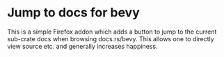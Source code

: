 # Jump to docs for bevy

This is a simple Firefox addon which adds a button to jump to the current sub-crate docs when browsing docs.rs/bevy. This allows one to directly view source etc. and generally increases happiness.
